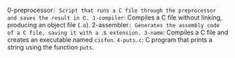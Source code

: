 0-preprocessor`: Script that runs a C file through the preprocessor and saves the result in `c`.
1-compiler`: Compiles a C file without linking, producing an object file (`.o`).
2-assembler`: Generates the assembly code of a C file, saving it with a `.s` extension.
3-name`: Compiles a C file and creates an executable named `cisfun`.
`4-puts.c`: C program that prints a string using the function `puts`.
